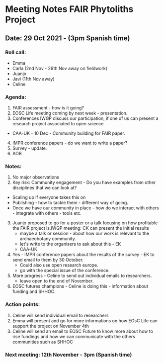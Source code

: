 # Meeting Notes FAIR Phytoliths Project
## Date: 29 Oct 2021 - (3pm Spanish time)
### Roll call:
* Emma
* Carla (2nd Nov - 29th Nov away on fieldwork)
* Juanjo
* Javi (11th Nov away)
* Celine

### Agenda:
1. FAIR assessment - how is it going?
2. EOSC Life meeting coming by next week - presentation.
3. Conferences IWGP discuss our participation, if one of us can present a research project associated to open science
* CAA-UK - 10 Dec - Community building for FAIR paper. 
4. IMPR conference papers - do we want to write a paper?
5. Survey - update. 
6. AOB


### Notes:

1. No major observations
2. Key risk: Community engagement - Do you have examples from other disciplines that we can look at?
* Scaling up if everyone takes this on
* Publishing - how to tackle them - different way of going. 
* Once we have our community in place - how do we interact with others - integrate with others - tools etc. 

3. Juanjo proposed to go for a poster or a talk focusing on how profitable the FAIR project is.IWGP meeting: CK can present the initial results
    * maybe a talk or session - about how our work is relevant to the archaeobotany community. 
    * let's write to the organisers to ask about this - EK
    * CAA-UK 
4. Yes - IMPR conference papers about the results of the survey - EK to send email to them by 30 October.
    * Could also use open research europe.
    * go with the special issue of the conference. 
5. More progress - Celine to send out individual emails to researchers. 
    * leave open to the end of November.
6. EOSC futures champions - Celine is doing this - information about funding and SHHOC.

    

### Action points:

1. Celine will send individual email to researchers 
2. Emma will present and go for more informations on how EOsC Life can support the project on November 4th
3. Celine will send an email to EOSC Future to know more about how to rise fundings and how we can communicate with the others communities such as SHHOC



### Next meeting: 12th November - 3pm (Spanish time)
